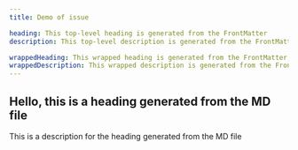 ```yaml
---
title: Demo of issue

heading: This top-level heading is generated from the FrontMatter
description: This top-level description is generated from the FrontMatter

wrappedHeading: This wrapped heading is generated from the FrontMatter, and is encapsulated by a div.
wrappedDescription: This wrapped description is generated from the FrontMatter, and is encapsulated by a div.
---
```


## Hello, this is a heading generated from the MD file
This is a description for the heading generated from the MD file